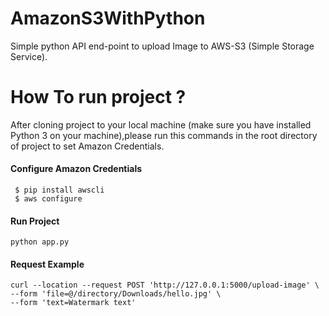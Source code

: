 # AmazonS3WithPython
Simple python API end-point to upload Image to AWS-S3 (Simple Storage Service).

# How To run project ? 
After cloning project to your local machine (make sure you have installed Python 3 on your machine),please run this commands in the root directory of project to set Amazon Credentials.

#### Configure Amazon Credentials
```
 $ pip install awscli 
 $ aws configure 
```
#### Run Project
```
python app.py
```

#### Request Example
```
curl --location --request POST 'http://127.0.0.1:5000/upload-image' \
--form 'file=@/directory/Downloads/hello.jpg' \
--form 'text=Watermark text'
```

